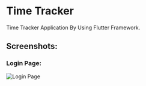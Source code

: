 # Time Tracker

Time Tracker Application By Using Flutter Framework.

## Screenshots:

### Login Page:

![Login Page](https://github.com/alnuaimi94/time-tracker-flutter/blob/main/screenshots/login.png?raw=true)
